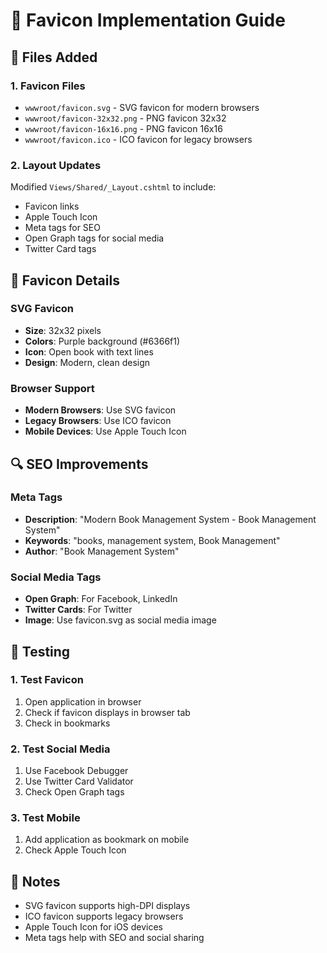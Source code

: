 # 🎨 Favicon Implementation Guide

## 📁 Files Added

### 1. Favicon Files
- `wwwroot/favicon.svg` - SVG favicon for modern browsers
- `wwwroot/favicon-32x32.png` - PNG favicon 32x32
- `wwwroot/favicon-16x16.png` - PNG favicon 16x16
- `wwwroot/favicon.ico` - ICO favicon for legacy browsers

### 2. Layout Updates
Modified `Views/Shared/_Layout.cshtml` to include:
- Favicon links
- Apple Touch Icon
- Meta tags for SEO
- Open Graph tags for social media
- Twitter Card tags

## 🎨 Favicon Details

### SVG Favicon
- **Size**: 32x32 pixels
- **Colors**: Purple background (#6366f1)
- **Icon**: Open book with text lines
- **Design**: Modern, clean design

### Browser Support
- **Modern Browsers**: Use SVG favicon
- **Legacy Browsers**: Use ICO favicon
- **Mobile Devices**: Use Apple Touch Icon

## 🔍 SEO Improvements

### Meta Tags
- **Description**: "Modern Book Management System - Book Management System"
- **Keywords**: "books, management system, Book Management"
- **Author**: "Book Management System"

### Social Media Tags
- **Open Graph**: For Facebook, LinkedIn
- **Twitter Cards**: For Twitter
- **Image**: Use favicon.svg as social media image

## 🧪 Testing

### 1. Test Favicon
1. Open application in browser
2. Check if favicon displays in browser tab
3. Check in bookmarks

### 2. Test Social Media
1. Use Facebook Debugger
2. Use Twitter Card Validator
3. Check Open Graph tags

### 3. Test Mobile
1. Add application as bookmark on mobile
2. Check Apple Touch Icon

## 📝 Notes

- SVG favicon supports high-DPI displays
- ICO favicon supports legacy browsers
- Apple Touch Icon for iOS devices
- Meta tags help with SEO and social sharing 